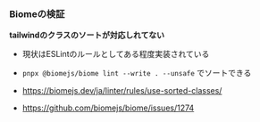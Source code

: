### Biomeの検証

**tailwindのクラスのソートが対応しれてない**

- 現状はESLintのルールとしてある程度実装されている
- `pnpx @biomejs/biome lint --write . --unsafe` でソートできる

- https://biomejs.dev/ja/linter/rules/use-sorted-classes/
- https://github.com/biomejs/biome/issues/1274
